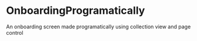 # OnboardingProgramatically
An onboarding screen made programatically using collection view and page control
